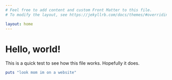 ```yaml
---
# Feel free to add content and custom Front Matter to this file.
# To modify the layout, see https://jekyllrb.com/docs/themes/#overriding-theme-defaults

layout: home
---
```


# Hello, world!

This is a quick test to see how this file works.
Hopefully it does.

``` ruby
puts "look mom im on a website"
```
